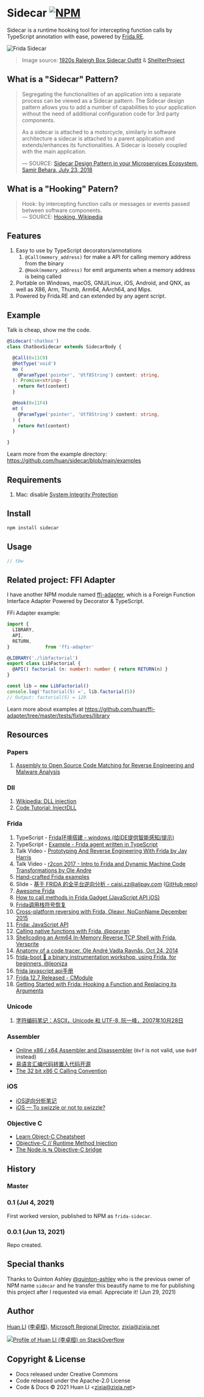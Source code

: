# Sidecar [![NPM](https://github.com/huan/sidecar/actions/workflows/npm.yml/badge.svg)](https://github.com/huan/sidecar/actions/workflows/npm.yml)

Sidecar is a runtime hooking tool for intercepting function calls by TypeScript annotation with ease, powered by [Frida.RE](https://frida.re/).

![Frida Sidecar](docs/images/sidecar.webp)

> Image source: [1920s Raleigh Box Sidecar Outfit](https://oldbike.wordpress.com/1920s-raleigh-box-sidecar-outfit/) & [ShellterProject](https://www.shellterproject.com/)

## What is a "Sidecar" Pattern?

> Segregating the functionalities of an application into a separate process can be viewed as a Sidecar pattern. The Sidecar design pattern allows you to add a number of capabilities to your application without the need of additional configuration code for 3rd party components.
>  
> As a sidecar is attached to a motorcycle, similarly in software architecture a sidecar is attached to a parent application and extends/enhances its functionalities. A Sidecar is loosely coupled with the main application.  
>  
> &mdash; SOURCE: [Sidecar Design Pattern in your Microservices Ecosystem, Samir Behara, July 23, 2018](https://samirbehara.com/2018/07/23/sidecar-design-pattern-in-your-microservices-ecosystem/)

## What is a "Hooking" Patern?

> Hook: by intercepting function calls or messages or events passed between software components.  
> &mdash; SOURCE: [Hooking, Wikipedia](https://en.wikipedia.org/wiki/Hooking)

## Features

1. Easy to use by TypeScript decorators/annotations
    1. `@Call(memory_address)` for make a API for calling memory address from the binary
    1. `@Hook(memory_address)` for emit arguments when a memory address is being called
1. Portable on Windows, macOS, GNU/Linux, iOS, Android, and QNX, as well as X86, Arm, Thumb, Arm64, AArch64, and Mips.
1. Powered by Frida.RE and can extended by any agent script.

## Example

Talk is cheap, show me the code.

```ts
@Sidecar('chatbox')
class ChatboxSidecar extends SidecarBody {

  @Call(0x11C9)
  @RetType('void')
  mo (
    @ParamType('pointer', 'Utf8String') content: string,
  ): Promise<string> {
    return Ret(content)
  }

  @Hook(0x11F4)
  mt (
    @ParamType('pointer', 'Utf8String') content: string,
  ) {
    return Ret(content)
  }

}
```

Learn more from the example directory: <https://github.com/huan/sidecar/blob/main/examples>

## Requirements

1. Mac: disable [System Integrity Protection](https://support.apple.com/en-us/HT204899)

## Install

```sh
npm install sidecar
```

## Usage

```ts
// tbw
```

## Related project: FFI Adapter

I have another NPM module named [ffi-adapter](https://github.com/huan/ffi-adapter), which is a Foreign Function Interface Adapter Powered by Decorator & TypeScript.

FFi Adapter example:

```ts
import {
  LIBRARY,
  API,
  RETURN,
}             from 'ffi-adapter'

@LIBRARY('./libfactorial')
export class LibFactorial {
  @API() factorial (n: number): number { return RETURN(n) }
}

const lib = new LibFactorial()
console.log('factorial(5) =', lib.factorial(5))
// Output: factorial(5) = 120
```

Learn more about examples at <https://github.com/huan/ffi-adapter/tree/master/tests/fixtures/library>

## Resources

### Papers

1. [Assembly to Open Source Code Matching for Reverse Engineering and Malware Analysis](https://pdfs.semanticscholar.org/00d8/9af14d1632499636917613a27edac5cf5005.pdf)

### Dll

1. [Wikipedia: DLL injection](https://en.wikipedia.org/wiki/DLL_injection)
1. [Code Tutorial: InjectDLL](http://www.quantumg.net/injectdll.php)

### Frida

1. TypeScript - [Frida环境搭建 - windows (给IDE提供智能感知/提示)](https://bbs.pediy.com/thread-254086.htm)
1. TypeScript - [Example - Frida agent written in TypeScript](https://github.com/oleavr/frida-agent-example)
1. Talk Video - [Prototyping And Reverse Engineering With Frida by Jay Harris](https://www.youtube.com/watch?v=cLUl_jK59EM)
1. Talk Video - [r2con 2017 - Intro to Frida and Dynamic Machine Code Transformations by Ole Andre](https://www.youtube.com/watch?v=sBcLPLtqGYU)
1. [Hand-crafted Frida examples](https://github.com/iddoeldor/frida-snippets)
1. Slide - [基于 FRIDA 的全平台逆向分析 - caisi.zz@alipay.com](https://www.slideshare.net/ssusercf6665/frida-107244825) ([GitHub repo](https://github.com/ChiChou/gossip-summer-school-2018/blob/master/ios-macOS-fake-location/fake.js))
1. [Awesome Frida](https://github.com/dweinstein/awesome-frida)
1. [How to call methods in Frida Gadget (JavaScript API iOS)](https://github.com/frida/frida/issues/567)
1. [Frida调用栈符号恢复](http://4ch12dy.site/2019/07/02/xia0CallStackSymbols/xia0CallStackSymbols/)
1. [Cross-platform reversing with Frida, Oleavr, NoConName December 2015](https://frida.re/slides/ncn-2015-cross-platform-reversing-with-frida.pdf)
1. [Frida: JavaScript API](https://frida.re/docs/javascript-api/)
1. [Calling native functions with Frida, @poxyran](https://poxyran.github.io/poxyblog/src/pages/02-11-2019-calling-native-functions-with-frida.html)
1. [Shellcoding an Arm64 In-Memory Reverse TCP Shell with Frida, Versprite](https://versprite.com/blog/application-security/frida-engage-part-two-shellcoding-an-arm64-in-memory-reverse-tcp-shell-with-frida/)
1. [Anatomy of a code tracer, Ole André Vadla Ravnås, Oct 24, 2014](https://medium.com/@oleavr/anatomy-of-a-code-tracer-b081aadb0df8)
1. [frida-boot 👢
a binary instrumentation workshop, using Frida, for beginners, @leonjza](http://lib.21h.io/library/5UT97EFH/download/FNGRSN2C/3c5bde85-2f1b-4eee-9a98-c2d959d732ee.pdf)
1. [frida javascript api手册](https://www.cnblogs.com/Eeyhan/p/13414629.html)
1. [Frida 12.7 Released - CModule](https://frida.re/news/2019/09/18/frida-12-7-released/)
1. [Getting Started with Frida: Hooking a Function and Replacing its Arguments](https://blog.fadyothman.com/getting-started-with-frida-hooking-main-and-playing-with-its-arguments/)

### Unicode

1. [字符编码笔记：ASCII，Unicode 和 UTF-8, 阮一峰，2007年10月28日](http://www.ruanyifeng.com/blog/2007/10/ascii_unicode_and_utf-8.html)

### Assembler

- [Online x86 / x64 Assembler and Disassembler](https://defuse.ca/online-x86-assembler.htm) (`0xf` is not valid, use `0x0f` instead)
- [易语言汇编代码转置入代码开源](https://www.eyuyan.la/post/15447.html)
- [The 32 bit x86 C Calling Convention](https://aaronbloomfield.github.io/pdr/book/x86-32bit-ccc-chapter.pdf)

### iOS

- [iOS逆向分析笔记](https://www.jianshu.com/p/157f56d60a59)
- [iOS — To swizzle or not to swizzle?](https://medium.com/rocknnull/ios-to-swizzle-or-not-to-swizzle-f8b0ed4a1ce6)

### Objective C

- [Learn Object-C Cheatsheet](http://cocoadevcentral.com/d/learn_objectivec/)
- [Objective-C // Runtime Method Injection](http://labs.distriqt.com/post/846)
- [The Node.js ⇆ Objective-C bridge](https://github.com/tootallnate/NodObjC)

## History

### Master

### 0.1 (Jul 4, 2021)

First worked version, published to NPM as `frida-sidecar`.

### 0.0.1 (Jun 13, 2021)

Repo created.

## Special thanks

Thanks to Quinton Ashley [@quinton-ashley](https://github.com/quinton-ashley) who is the previous owner of NPM name `sidecar` and he transfer this beautify name to me for publishing this project after I requested via email. Appreciate it! (Jun 29, 2021)

## Author

[Huan LI](https://github.com/huan) ([李卓桓](http://linkedin.com/in/zixia)), [Microsoft Regional Director](https://rd.microsoft.com/en-us/huan-li), zixia@zixia.net

[![Profile of Huan LI (李卓桓) on StackOverflow](https://stackexchange.com/users/flair/265499.png)](https://stackexchange.com/users/265499)

## Copyright & License

- Docs released under Creative Commons
- Code released under the Apache-2.0 License
- Code & Docs © 2021 Huan LI \<zixia@zixia.net\>
